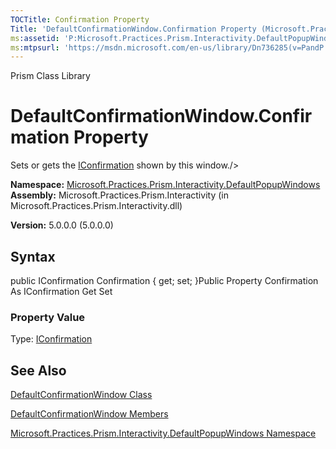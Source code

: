 ```yaml
---
TOCTitle: Confirmation Property
Title: 'DefaultConfirmationWindow.Confirmation Property (Microsoft.Practices.Prism.Interactivity.DefaultPopupWindows)'
ms:assetid: 'P:Microsoft.Practices.Prism.Interactivity.DefaultPopupWindows.DefaultConfirmationWindow.Confirmation'
ms:mtpsurl: 'https://msdn.microsoft.com/en-us/library/Dn736285(v=PandP.50)'
---
```


Prism Class Library

DefaultConfirmationWindow.Confirmation Property
===================================================

Sets or gets the [IConfirmation](https://msdn.microsoft.com/t:microsoft.practices.prism.interactivity.interactionrequest.iconfirmation) shown by this window./&gt;

**Namespace:** [Microsoft.Practices.Prism.Interactivity.DefaultPopupWindows](https://msdn.microsoft.com/n:microsoft.practices.prism.interactivity.defaultpopupwindows)
**Assembly:** Microsoft.Practices.Prism.Interactivity (in Microsoft.Practices.Prism.Interactivity.dll)

**Version:** 5.0.0.0 (5.0.0.0)

## Syntax


public IConfirmation Confirmation { get; set; }Public Property Confirmation As IConfirmation Get Set
### Property Value

Type: [IConfirmation](https://msdn.microsoft.com/t:microsoft.practices.prism.interactivity.interactionrequest.iconfirmation)

See Also
--------


[DefaultConfirmationWindow Class](https://msdn.microsoft.com/t:microsoft.practices.prism.interactivity.defaultpopupwindows.defaultconfirmationwindow)

[DefaultConfirmationWindow Members](https://msdn.microsoft.com/allmembers.t:microsoft.practices.prism.interactivity.defaultpopupwindows.defaultconfirmationwindow)

[Microsoft.Practices.Prism.Interactivity.DefaultPopupWindows Namespace](https://msdn.microsoft.com/n:microsoft.practices.prism.interactivity.defaultpopupwindows)
